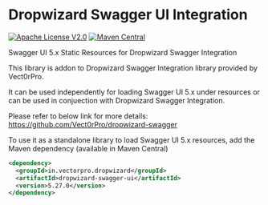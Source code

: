 # Dropwizard Swagger UI Integration

[![Apache License V2.0](https://img.shields.io/badge/License-Apache%20V2-50ca22.svg)](https://github.com/Vect0rPro/dropwizard-swagger-ui/blob/master/LICENSE)
[![Maven Central](https://img.shields.io/maven-central/v/in.vectorpro.dropwizard/dropwizard-swagger-ui?label=Maven%20Central&color=50ca22)](https://central.sonatype.com/artifact/in.vectorpro.dropwizard/dropwizard-swagger-ui)

Swagger UI 5.x Static Resources for Dropwizard Swagger Integration

This library is addon to Dropwizard Swagger Integration library provided by Vect0rPro.

It can be used independently for loading Swagger UI 5.x under resources or can be used in conjuection with Dropwizard Swagger Integration.

Please refer to below link for more details:<br/>
https://github.com/Vect0rPro/dropwizard-swagger

To use it as a standalone library to load Swagger UI 5.x resources, add the Maven dependency (available in Maven Central)

```xml
<dependency>
  <groupId>in.vectorpro.dropwizard</groupId>
  <artifactId>dropwizard-swagger-ui</artifactId>
  <version>5.27.0</version>
</dependency>
```
